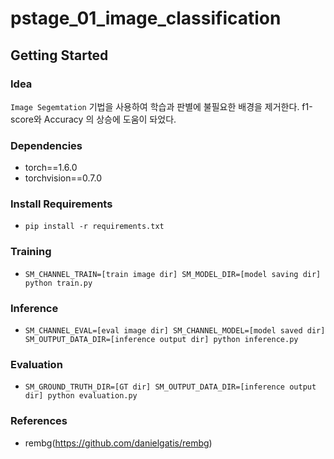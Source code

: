 # pstage_01_image_classification

## Getting Started

### Idea
`Image Segemtation` 기법을 사용하여 학습과 판별에 불필요한 배경을 제거한다. f1-score와 Accuracy 의 상승에 도움이 돠었다.

### Dependencies
- torch==1.6.0
- torchvision==0.7.0                                                              

### Install Requirements
- `pip install -r requirements.txt`

### Training
- `SM_CHANNEL_TRAIN=[train image dir] SM_MODEL_DIR=[model saving dir] python train.py`

### Inference
- `SM_CHANNEL_EVAL=[eval image dir] SM_CHANNEL_MODEL=[model saved dir] SM_OUTPUT_DATA_DIR=[inference output dir] python inference.py`

### Evaluation
- `SM_GROUND_TRUTH_DIR=[GT dir] SM_OUTPUT_DATA_DIR=[inference output dir] python evaluation.py`

### References
* rembg(https://github.com/danielgatis/rembg)

